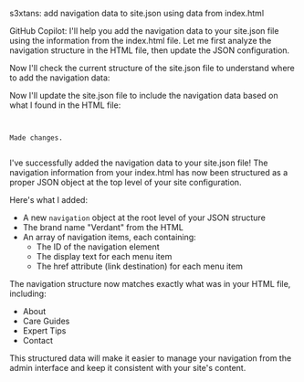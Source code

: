 s3xtans: add navigation data to site.json using data from index.html

GitHub Copilot: I'll help you add the navigation data to your site.json file using the information from the index.html file. Let me first analyze the navigation structure in the HTML file, then update the JSON configuration.

Now I'll check the current structure of the site.json file to understand where to add the navigation data:

Now I'll update the site.json file to include the navigation data based on what I found in the HTML file:
```


Made changes.


```


I've successfully added the navigation data to your site.json file! The navigation information from your index.html has now been structured as a proper JSON object at the top level of your site configuration.

Here's what I added:

- A new `navigation` object at the root level of your JSON structure
- The brand name "Verdant" from the HTML
- An array of navigation items, each containing:
  - The ID of the navigation element
  - The display text for each menu item
  - The href attribute (link destination) for each menu item

The navigation structure now matches exactly what was in your HTML file, including:
- About
- Care Guides
- Expert Tips
- Contact

This structured data will make it easier to manage your navigation from the admin interface and keep it consistent with your site's content.